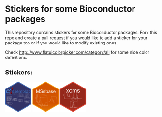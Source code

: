 # Stickers for some Bioconductor packages

This repository contains stickers for some Bioconductor packages. Fork this repo
and create a pull request if you would like to add a sticker for your package
too or if you would like to modify existing ones.

Check http://www.flatuicolorpicker.com/category/all for some nice color
definitions.

## Stickers:

<img src="ensembldb/ensembldb.png" height="100">
<img src="MSnbase/MSnbase.png" height="100">
<img src="xcms/xcms.png" height="100">

